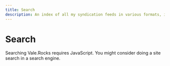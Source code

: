 ```yaml
---
title: Search
description: An index of all my syndication feeds in various formats, including RSS, JSON Feed, and Atom, that users can subscribe to for easy subscription and updates.
---
```


<link rel="stylesheet" href="/assets/styles/pages/search.css">

<h1 id="section" data-pagefind-filter="Content Type:Page">Search</h1>

<div class="readable-width">

<script src="/pagefind/pagefind-ui.js"></script>
<div id="search"></div>

<noscript>Searching Vale.Rocks requires JavaScript. You might consider doing a site search in a search engine.</noscript>

<script>
    window.addEventListener('DOMContentLoaded', (event) => {
        new PagefindUI({
            element: "#search",
            pageSize: 10,
            showSubResults: true,
            showImages: false,
            excerptLength: 30,
            resetStyles: false,
            autofocus: true 
        });
    });
</script>


</div>
